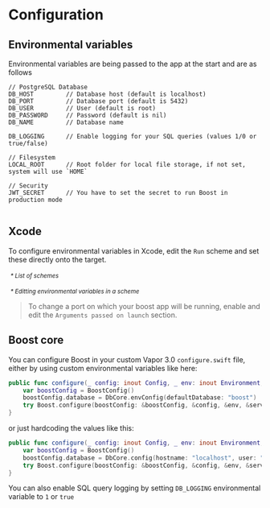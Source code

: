 # Configuration

## Environmental variables

Environmental variables are being passed to the app at the start and are as follows
```
// PostgreSQL Database
DB_HOST         // Database host (default is localhost)
DB_PORT         // Database port (default is 5432)
DB_USER         // User (default is root)
DB_PASSWORD     // Password (default is nil)
DB_NAME         // Database name

DB_LOGGING      // Enable logging for your SQL queries (values 1/0 or true/false)

// Filesystem
LOCAL_ROOT      // Root folder for local file storage, if not set, system will use `HOME`

// Security
JWT_SECRET      // You have to set the secret to run Boost in production mode


```

## Xcode

To configure environmental variables in Xcode, edit the `Run` scheme and set these directly onto the target.

<p>
   <img src="https://raw.githubusercontent.com/wiki/LiveUI/Boost/Images/xcode/select-scheme.png" alt="" />
   <i><small>* List of schemes</small></i>
</p>

<p>
   <img src="https://raw.githubusercontent.com/wiki/LiveUI/Boost/Images/xcode/edit-scheme.png" alt="" /> 
   <i><small>* Editting environmental variables in a scheme</small></i>
</p>

> To change a port on which your boost app will be running, enable and edit the `Arguments passed on launch` section.

## Boost core

You can configure Boost in your custom Vapor 3.0 `configure.swift` file, either by using custom environmental variables like here:

```swift
public func configure(_ config: inout Config, _ env: inout Environment, _ services: inout Services) throws {
    var boostConfig = BoostConfig()
    boostConfig.database = DbCore.envConfig(defaultDatabase: "boost")
    try Boost.configure(boostConfig: &boostConfig, &config, &env, &services)
}
```

or just hardcoding the values like this:

```swift
public func configure(_ config: inout Config, _ env: inout Environment, _ services: inout Services) throws {
    var boostConfig = BoostConfig()
    boostConfig.database = DbCore.config(hostname: "localhost", user: "root", password: nil, database: "boost")
    try Boost.configure(boostConfig: &boostConfig, &config, &env, &services)
}
```

You can also enable SQL query logging by setting `DB_LOGGING` environmental variable to `1` or `true`

